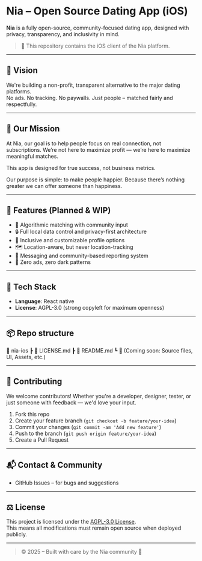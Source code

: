 # Nia – Open Source Dating App (iOS)

**Nia** is a fully open-source, community-focused dating app, designed with privacy, transparency, and inclusivity in mind.

> 📱 This repository contains the iOS client of the Nia platform.

---

## 🌟 Vision

We're building a non-profit, transparent alternative to the major dating platforms.  
No ads. No tracking. No paywalls. Just people – matched fairly and respectfully.

---

## 🎯 Our Mission
At Nia, our goal is to help people focus on real connection, not subscriptions.
We’re not here to maximize profit — we’re here to maximize meaningful matches.

This app is designed for true success, not business metrics.

Our purpose is simple: to make people happier.
Because there’s nothing greater we can offer someone than happiness.

---

## 🔧 Features (Planned & WIP)

- 🧠 Algorithmic matching with community input  
- 🔒 Full local data control and privacy-first architecture  
- 🌈 Inclusive and customizable profile options  
- 🗺️ Location-aware, but never location-tracking  
- 💬 Messaging and community-based reporting system  
- 🚫 Zero ads, zero dark patterns

---

## 🧩 Tech Stack

- **Language**: React native
- **License**: AGPL-3.0 (strong copyleft for maximum openness)

---

## 📦 Repo structure

📁 nia-ios
┣ 📄 LICENSE.md
┣ 📄 README.md
┗ 📁 (Coming soon: Source files, UI, Assets, etc.)


---

## 🤝 Contributing

We welcome contributors! Whether you're a developer, designer, tester, or just someone with feedback — we'd love your input.

1. Fork this repo
2. Create your feature branch (`git checkout -b feature/your-idea`)
3. Commit your changes (`git commit -am 'Add new feature'`)
4. Push to the branch (`git push origin feature/your-idea`)
5. Create a Pull Request

---

## 📬 Contact & Community

- GitHub Issues – for bugs and suggestions

---

## ⚖️ License

This project is licensed under the [AGPL-3.0 License](LICENSE.md).  
This means all modifications must remain open source when deployed publicly.

---

> © 2025 – Built with care by the Nia community 💜


